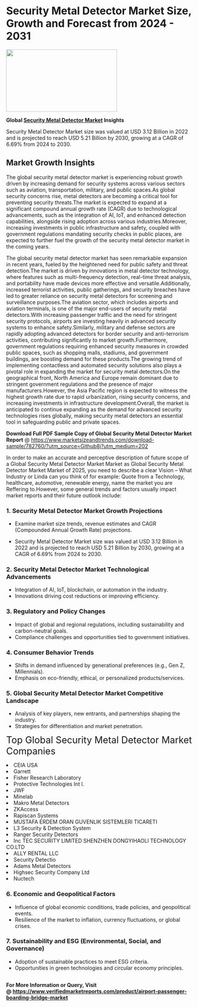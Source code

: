 <H1>Security Metal Detector Market Size, Growth and Forecast from 2024 - 2031</H1><img class="aligncenter size-medium wp-image-584254" src="https://thirdeyenews.in/wp-content/uploads/2024/09/Global-Market-Research-300x168.jpeg" alt="" width="300" height="168" /><p><strong>Global&nbsp;<a href="https://www.marketsizeandtrends.com/download-sample/782760/?utm_source=Github8j?utm_medium=202">Security Metal Detector Market</a> Insights</strong></p><p>Security Metal Detector Market size was valued at USD 3.12 Billion in 2022 and is projected to reach USD 5.21 Billion by 2030, growing at a CAGR of 6.69% from 2024 to 2030.</p><p><h2>Market Growth Insights</h2> <p>The global security metal detector market is experiencing robust growth driven by increasing demand for security systems across various sectors such as aviation, transportation, military, and public spaces.As global security concerns rise, metal detectors are becoming a critical tool for preventing security threats.The market is expected to expand at a significant compound annual growth rate (CAGR) due to technological advancements, such as the integration of AI, IoT, and enhanced detection capabilities, alongside rising adoption across various industries.Moreover, increasing investments in public infrastructure and safety, coupled with government regulations mandating security checks in public places, are expected to further fuel the growth of the security metal detector market in the coming years.</p> <p>The global security metal detector market has seen remarkable expansion in recent years, fueled by the heightened need for public safety and threat detection.The market is driven by innovations in metal detector technology, where features such as multi-frequency detection, real-time threat analysis, and portability have made devices more effective and versatile.Additionally, increased terrorist activities, public gatherings, and security breaches have led to greater reliance on security metal detectors for screening and surveillance purposes.The aviation sector, which includes airports and aviation terminals, is one of the major end-users of security metal detectors.With increasing passenger traffic and the need for stringent security protocols, airports are investing heavily in advanced security systems to enhance safety.Similarly, military and defense sectors are rapidly adopting advanced detectors for border security and anti-terrorism activities, contributing significantly to market growth.Furthermore, government regulations requiring enhanced security measures in crowded public spaces, such as shopping malls, stadiums, and government buildings, are boosting demand for these products.The growing trend of implementing contactless and automated security solutions also plays a pivotal role in expanding the market for security metal detectors.On the geographical front, North America and Europe remain dominant due to stringent government regulations and the presence of major manufacturers.However, the Asia Pacific region is expected to witness the highest growth rate due to rapid urbanization, rising security concerns, and increasing investments in infrastructure development.Overall, the market is anticipated to continue expanding as the demand for advanced security technologies rises globally, making security metal detectors an essential tool in safeguarding public and private spaces.</p> <p><span class=""><strong>Download Full PDF Sample Copy of Global Security Metal Detector Market Report</strong> @ <a href="https://www.marketsizeandtrends.com/download-sample/782760/?utm_source=Github8j?utm_medium=202" target="_blank">https://www.marketsizeandtrends.com/download-sample/782760/?utm_source=Github8j?utm_medium=202</a></span></p><p>In order to make an accurate and perceptive description of future scope of a Global&nbsp;Security Metal Detector Market Market as Global&nbsp;Security Metal Detector Market Market of 2025, you need to describe a clear Vision &ndash; What Industry or Linda can you think of for example: Quote from a Technology, healthcare, automotive, renewable energy, name the market you are Reffering to.However, some general trends and factors usually impact market reports and their future outlook include:</p><h3>1.&nbsp;<strong>Security Metal Detector Market Growth Projections</strong></h3><ul><li>Examine market size trends, revenue estimates and CAGR (Compounded Annual Growth Rate) projections.</li><li><p>Security Metal Detector Market size was valued at USD 3.12 Billion in 2022 and is projected to reach USD 5.21 Billion by 2030, growing at a CAGR of 6.69% from 2024 to 2030.</p></li></ul><h3>2.&nbsp;<strong>Security Metal Detector Market Technological Advancements</strong></h3><ul><li>Integration of AI, IoT, blockchain, or automation in the industry.</li><li>Innovations driving cost reductions or improving efficiency.</li></ul><h3>3.&nbsp;<strong>Regulatory and Policy Changes</strong></h3><ul><li>Impact of global and regional regulations, including sustainability and carbon-neutral goals.</li><li>Compliance challenges and opportunities tied to government initiatives.</li></ul><h3>4.&nbsp;<strong>Consumer Behavior Trends</strong></h3><ul><li>Shifts in demand influenced by generational preferences (e.g., Gen Z, Millennials).</li><li>Emphasis on eco-friendly, ethical, or personalized products/services.</li></ul><h3>5.&nbsp;<strong>Global Security Metal Detector Market Competitive Landscape</strong></h3><ul><li>Analysis of key players, new entrants, and partnerships shaping the industry.</li><li>Strategies for differentiation and market penetration.</li></ul><p data-pm-slice="1 1 []"><span style="color: inherit; font-family: inherit; font-size: 25px;">Top Global Security Metal Detector Market Companies</span></p><div class="" data-test-id=""><p><li> CEIA USA</li><li> Garrett</li><li> Fisher Research Laboratory</li><li> Protective Technologies Int l.</li><li> JWF</li><li> Minelab</li><li> Makro Metal Detectors</li><li> ZKAccess</li><li> Rapiscan Systems</li><li> MUSTAFA ERDEM ORAN GUVENLIK SISTEMLERI TICARETI</li><li> L3 Security & Detection System</li><li> Ranger Security Detectors</li><li> Inc TEC SECURITY LIMITED SHENZHEN DONGYIHAOLI TECHNOLOGY CO.LTD</li><li> ALLY RENTAL LLC</li><li> Security Detectio</li><li> Adams Metal Detectors</li><li> Highsec Security Company Ltd</li><li> Nuctech</li></p></div><h3>6.&nbsp;<strong>Economic and Geopolitical Factors</strong></h3><ul><li>Influence of global economic conditions, trade policies, and geopolitical events.</li><li>Resilience of the market to inflation, currency fluctuations, or global crises.</li></ul><h3>7.&nbsp;<strong>Sustainability and ESG (Environmental, Social, and Governance)</strong></h3><ul><li>Adoption of sustainable practices to meet ESG criteria.</li><li>Opportunities in green technologies and circular economy principles.</li></ul><h2><strong style="font-size: 14px;">For More Information or Query, Visit @&nbsp;</strong><a style="background-color: #ffffff; font-size: 14px;" href="https://www.marketsizeandtrends.com/report/security-metal-detector-market/" target="_blank">https://www.verifiedmarketreports.com/product/airport-passenger-boarding-bridge-market</a></h2>